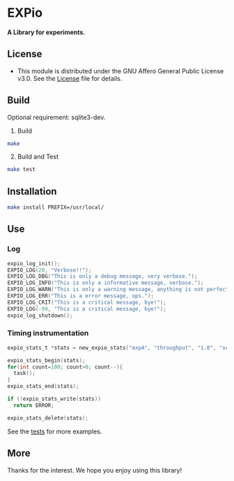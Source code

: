 EXPio
=====

**A Library for experiments.**


License
-------
 - This module is distributed under the GNU Affero General Public License v3.0.
   See the [License](LICENSE.TXT) file for details.

Build
------------
Optional requirement: sqlite3-dev.

1. Build
```bash
make
```

2. Build and Test
```bash
make test
```

Installation
------------

```bash
make install PREFIX=/usr/local/
```

Use
---

### Log

```C
expio_log_init();
EXPIO_LOG(20, "Verbose!!");
EXPIO_LOG_DBG("This is only a debug message, very verbose.");
EXPIO_LOG_INFO("This is only a informative message, verbose.");
EXPIO_LOG_WARN("This is only a warning message, anything is not perfect.");
EXPIO_LOG_ERR("This is a error message, ops.");
EXPIO_LOG_CRIT("This is a critical message, bye!");
EXPIO_LOG(-99, "This is a critical message, bye!");
expio_log_shutdown();
```

### Timing instrumentation

```C
expio_stats_t *stats = new_expio_stats("expA", "throughput", "1.0", "serverA", "desc", 100);

expio_stats_begin(stats);
for(int count=100; count>0; count--){
  task();
}
expio_stats_end(stats);

if (!expio_stats_write(stats))
  return ERROR;

expio_stats_delete(stats);
```
See the [tests](./tests) for more examples.

More
----

Thanks for the interest. We hope you enjoy using this library!
